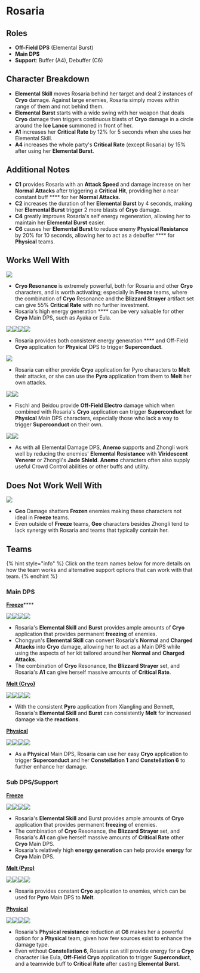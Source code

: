 # Rosaria

## Roles

* **Off-Field DPS** (Elemental Burst)
* **Main DPS**
* **Support**: Buffer (A4), Debuffer (C6)

## Character Breakdown

* **Elemental Skill** moves Rosaria behind her target and deal 2 instances of **Cryo** damage. Against large enemies, Rosaria simply moves within range of them and not behind them.
* **Elemental Burst** starts with a wide swing with her weapon that deals **Cryo** damage then triggers continuous blasts of **Cryo** damage in a circle around the **Ice Lance** summoned in front of her.
* **A1** increases her **Critical Rate** by 12% for 5 seconds when she uses her Elemental Skill.
* **A4** increases the whole party's **Critical Rate** (except Rosaria) by 15% after using her **Elemental Burst**.

## Additional Notes

* **C1** provides Rosaria with an **Attack Speed** and damage increase on her **Normal** **Attacks** after triggering a **Critical Hit**, providing her a near constant buff **** for her **Normal Attacks**.
* **C2** increases the duration of her **Elemental Burst** by 4 seconds, making her **Elemental Burst** trigger 2 more blasts of **Cryo** damage.
* **C4** greatly improves Rosaria's self energy regeneration, allowing her to maintain her **Elemental Burst** easier.
* **C6** causes her **Elemental Burst** to reduce enemy **Physical Resistance** by 20% for 10 seconds, allowing her to act as a debuffer **** for **Physical** teams.

## Works Well With

![](../../.gitbook/assets/Element\_Cryo.webp)

* **Cryo Resonance** is extremely powerful, both for Rosaria and other **Cryo** characters, and is worth activating; especially in **Freeze** teams, where the combination of **Cryo** Resonance and the **Blizzard Strayer** artifact set can give 55% **Critical Rate** with no further investment.
* Rosaria's high energy generation **** can be very valuable for other **Cryo** Main DPS, such as Ayaka or Eula.

![](../../.gitbook/assets/UI\_AvatarIcon\_Keqing.png)![](../../.gitbook/assets/UI\_AvatarIcon\_Razor.png)![](../../.gitbook/assets/UI\_AvatarIcon\_Eula.png)![](../../.gitbook/assets/UI\_AvatarIcon\_Xinyan.png)

* Rosaria provides both consistent energy generation **** and Off-Field **Cryo** application for **Physical** DPS to trigger **Superconduct**.

![](../../.gitbook/assets/Element\_Pyro.webp)

* Rosaria can either provide **Cryo** application for Pyro characters to **Melt** their attacks, or she can use the **Pyro** application from them to **Melt** her own attacks.

![](../../.gitbook/assets/UI\_AvatarIcon\_Fischl.png)![](../../.gitbook/assets/UI\_AvatarIcon\_Beidou.png)

* Fischl and Beidou provide **Off-Field Electro** damage which when combined with Rosaria's **Cryo** application can trigger **Superconduct** for **Physical** Main DPS characters, especially those who lack a way to trigger **Superconduct** on their own.

![](../../.gitbook/assets/Element\_Anemo.webp)![](../../.gitbook/assets/UI\_AvatarIcon\_Zhongli.png)

* As with all Elemental Damage DPS, **Anemo** supports and Zhongli work well by reducing the enemies' **Elemental Resistance** with **Viridescent Venerer** or Zhongli's **Jade Shield**. **Anemo** characters often also supply useful Crowd Control abilities or other buffs and utility.

## Does Not Work Well With

![](../../.gitbook/assets/Element\_Geo.webp)

* **Geo** Damage shatters **Frozen** enemies making these characters not ideal in **Freeze** teams.
* Even outside of **Freeze** teams, **Geo** characters besides Zhongli tend to lack synergy with Rosaria and teams that typically contain her.

## Teams

{% hint style="info" %}
Click on the team names below for more details on how the team works and alternative support options that can work with that team.
{% endhint %}

### Main DPS

[**Freeze**](../../teams/freeze.md)****

![](../../.gitbook/assets/UI\_AvatarIcon\_Rosaria.png)![](../../.gitbook/assets/UI\_AvatarIcon\_Xingqiu.png)![](../../.gitbook/assets/UI\_AvatarIcon\_Chongyun.png)![](../../.gitbook/assets/UI\_AvatarIcon\_Kazuha.png)

* Rosaria's **Elemental Skill** and **Burst** provides ample amounts of **Cryo** application that provides permanent **freezing** of enemies.
* Chongyun's **Elemental Skill** can convert Rosaria's **Normal** and **Charged Attacks** into **Cryo** damage, allowing her to act as a Main DPS while using the aspects of her kit tailored around her **Normal** and **Charged Attacks**.
* The combination of **Cryo** Resonance, the **Blizzard Strayer** set, and Rosaria's **A1** can give herself massive amounts of **Critical Rate**.

[**Melt (Cryo)**](../../teams/reverse-melt.md)

![](../../.gitbook/assets/UI\_AvatarIcon\_Rosaria.png)![](../../.gitbook/assets/UI\_AvatarIcon\_Xiangling.png)![](../../.gitbook/assets/UI\_AvatarIcon\_Sucrose.png)![](../../.gitbook/assets/UI\_AvatarIcon\_Bennett.png)

* With the consistent **Pyro** application from Xiangling and Bennett, Rosaria's **Elemental Skill** and **Burst** can consistently **Melt** for increased damage via the **reactions**.

[**Physical**](../../teams/physical.md)

![](../../.gitbook/assets/UI\_AvatarIcon\_Rosaria.png)![](../../.gitbook/assets/UI\_AvatarIcon\_Fischl.png)![](../../.gitbook/assets/UI\_AvatarIcon\_Beidou.png)![](../../.gitbook/assets/UI\_AvatarIcon\_Diona.png)

* As a **Physical** Main DPS, Rosaria can use her easy **Cryo** application to trigger **Superconduct** and her **Constellation 1** and **Constellation 6** to further enhance her damage.

### Sub DPS/Support

****[**Freeze**](../../teams/freeze.md)****

![](../../.gitbook/assets/UI\_AvatarIcon\_Ayaka.png)![](../../.gitbook/assets/UI\_AvatarIcon\_Mona.png)![](../../.gitbook/assets/UI\_AvatarIcon\_Rosaria.png)![](../../.gitbook/assets/UI\_AvatarIcon\_Venti.png)

* Rosaria's **Elemental Skill** and Burst provides ample amounts of **Cryo** application that provides permanent **freezing** of enemies.
* The combination of **Cryo** Resonance, the **Blizzard Strayer** set, and Rosaria's **A1** can give herself massive amounts of **Critical Rate** other **Cryo** Main DPS.
* Rosaria's relatively high **energy generation** can help provide **energy** for **Cryo** Main DPS.

[**Melt (Pyro)**](../../teams/melt.md)

![](../../.gitbook/assets/UI\_AvatarIcon\_Hutao.png)![](../../.gitbook/assets/UI\_AvatarIcon\_Rosaria.png)![](../../.gitbook/assets/UI\_AvatarIcon\_Xingqiu.png)![](../../.gitbook/assets/UI\_AvatarIcon\_Diona.png)

* Rosaria provides constant **Cryo** application to enemies, which can be used for **Pyro** Main DPS to **Melt**.

[**Physical**](../../teams/physical.md)

![](../../.gitbook/assets/UI\_AvatarIcon\_Eula.png)![](../../.gitbook/assets/UI\_AvatarIcon\_Fischl.png)![](../../.gitbook/assets/UI\_AvatarIcon\_Rosaria.png)![](../../.gitbook/assets/UI\_AvatarIcon\_Zhongli.png)

* Rosaria's **Physical resistance** reduction at **C6** makes her a powerful option for a **Physical** team, given how few sources exist to enhance the damage type.
* Even without **Constellation 6**, Rosaria can still provide energy for a **Cryo** character like Eula, **Off-Field Cryo** application to trigger **Superconduct**, and a teamwide buff to **Critical Rate** after casting **Elemental Burst**.
